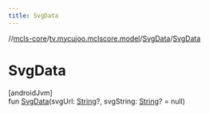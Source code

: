 ```yaml
---
title: SvgData
---
```

//[mcls-core](../../../index.html)/[tv.mycujoo.mclscore.model](../index.html)/[SvgData](index.html)/[SvgData](-svg-data.html)



# SvgData



[androidJvm]\
fun [SvgData](-svg-data.html)(svgUrl: [String](https://kotlinlang.org/api/latest/jvm/stdlib/kotlin/-string/index.html)?, svgString: [String](https://kotlinlang.org/api/latest/jvm/stdlib/kotlin/-string/index.html)? = null)





